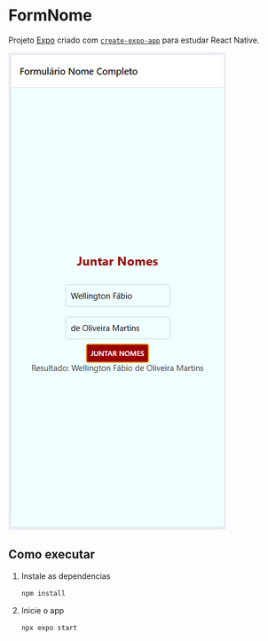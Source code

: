 # FormNome

Projeto [Expo](https://expo.dev) criado com [`create-expo-app`](https://www.npmjs.com/package/create-expo-app) para estudar React Native.

![ScreenShot](./assets/images/screenshot01.png)

## Como executar

1. Instale as dependencias

   ```bash
   npm install
   ```

2. Inicie o app

   ```bash
   npx expo start
   ```
